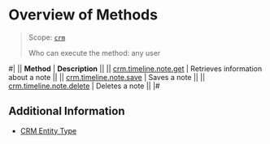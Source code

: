 # Overview of Methods

> Scope: [`crm`](../../../scopes/permissions.md)
>
> Who can execute the method: any user

#|
|| **Method** | **Description** ||
|| [crm.timeline.note.get](crm-timeline-note-get.md) | Retrieves information about a note ||
|| [crm.timeline.note.save](crm-timeline-note-save.md) | Saves a note ||
|| [crm.timeline.note.delete](crm-timeline-note-delete.md) | Deletes a note ||
|#

## Additional Information

- [CRM Entity Type](../../data-types.md#object_type)